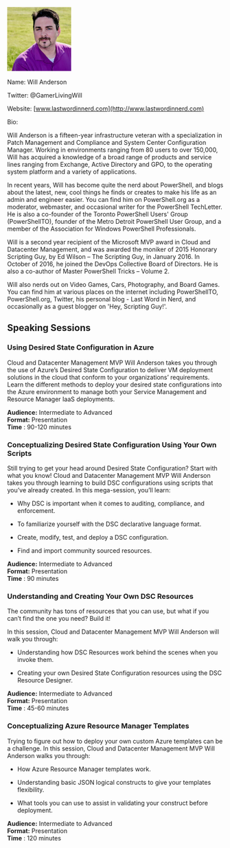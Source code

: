 <img src="./media/image1.jpeg" width="149" height="149" />

Name: Will Anderson

Twitter: @GamerLivingWill

Website: [www.lastwordinnerd.com](http://www.lastwordinnerd.com)

Bio:

Will Anderson is a fifteen-year infrastructure veteran with a
specialization in Patch Management and Compliance and System Center
Configuration Manager. Working in environments ranging from 80 users to
over 150,000, Will has acquired a knowledge of a broad range of products
and service lines ranging from Exchange, Active Directory and GPO, to
the operating system platform and a variety of applications.

In recent years, Will has become quite the nerd about PowerShell, and
blogs about the latest, new, cool things he finds or creates to make his
life as an admin and engineer easier. You can find him on PowerShell.org
as a moderator, webmaster, and occasional writer for the PowerShell
TechLetter. He is also a co-founder of the Toronto PowerShell Users'
Group (PowerShellTO), founder of the Metro Detroit PowerShell User
Group, and a member of the Association for Windows PowerShell
Professionals.

Will is a second year recipient of the Microsoft MVP award in Cloud and
Datacenter Management, and was awarded the moniker of 2015 Honorary
Scripting Guy, by Ed Wilson – The Scripting Guy, in January 2016. In
October of 2016, he joined the DevOps Collective Board of Directors. He
is also a co-author of Master PowerShell Tricks – Volume 2.

Will also nerds out on Video Games, Cars, Photography, and Board Games.
You can find him at various places on the internet including
PowerShellTO, PowerShell.org, Twitter, his personal blog - Last Word in
Nerd, and occasionally as a guest blogger on 'Hey, Scripting Guy!'.

## Speaking Sessions

### Using Desired State Configuration in Azure

Cloud and Datacenter Management MVP Will Anderson takes you through the
use of Azure’s Desired State Configuration to deliver VM deployment
solutions in the cloud that conform to your organizations’ requirements.
Learn the different methods to deploy your desired state configurations
into the Azure environment to manage both your Service Management and
Resource Manager IaaS deployments.

**Audience:** Intermediate to Advanced  
**Format:** Presentation  
**Time** : 90-120 minutes

### Conceptualizing Desired State Configuration Using Your Own Scripts

Still trying to get your head around Desired State Configuration? Start
with what you know! Cloud and Datacenter Management MVP Will Anderson
takes you through learning to build DSC configurations using scripts
that you’ve already created. In this mega-session, you’ll learn:

-   Why DSC is important when it comes to auditing, compliance,
    and enforcement.

-   To familiarize yourself with the DSC declarative language format.

-   Create, modify, test, and deploy a DSC configuration.

-   Find and import community sourced resources.

**Audience:** Intermediate to Advanced  
**Format:** Presentation  
**Time** : 90 minutes

### Understanding and Creating Your Own DSC Resources

The community has tons of resources that you can use, but what if you
can’t find the one you need? Build it!

In this session, Cloud and Datacenter Management MVP Will Anderson will
walk you through:

-   Understanding how DSC Resources work behind the scenes when you
    invoke them.

-   Creating your own Desired State Configuration resources using the
    DSC Resource Designer.

**Audience:** Intermediate to Advanced  
**Format:** Presentation  
**Time** : 45-60 minutes

### Conceptualizing Azure Resource Manager Templates

Trying to figure out how to deploy your own custom Azure templates can
be a challenge. In this session, Cloud and Datacenter Management MVP
Will Anderson walks you through:

-   How Azure Resource Manager templates work.

-   Understanding basic JSON logical constructs to give your
    templates flexibility.

-   What tools you can use to assist in validating your construct
    before deployment.

**Audience:** Intermediate to Advanced  
**Format:** Presentation  
**Time** : 120 minutes
